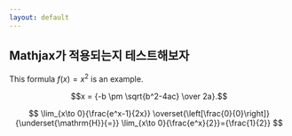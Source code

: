 ```yaml
---
layout: default
---
```


## Mathjax가 적용되는지 테스트해보자

This formula $f(x) = x^2$ is an example.

$$x = {-b \pm \sqrt{b^2-4ac} \over 2a}.$$

$$
\lim_{x\to 0}{\frac{e^x-1}{2x}}
\overset{\left[\frac{0}{0}\right]}{\underset{\mathrm{H}}{=}}
\lim_{x\to 0}{\frac{e^x}{2}}={\frac{1}{2}}
$$

